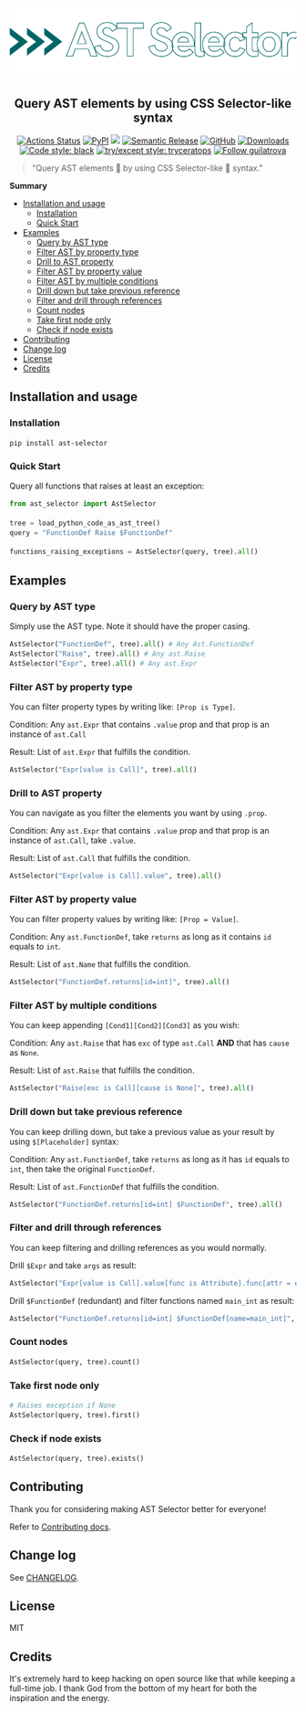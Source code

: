 <p align="center">
    <img src="https://raw.githubusercontent.com/guilatrova/ast_selector/main/img/logo.png">
</p>

<h2 align="center">Query AST elements by using CSS Selector-like syntax</h2>

<p align="center">
  <a href="https://github.com/guilatrova/ast_selector/actions"><img alt="Actions Status" src="https://github.com/guilatrova/ast_selector/workflows/CI/badge.svg"></a>
  <a href="https://pypi.org/project/ast-selector/"><img alt="PyPI" src="https://img.shields.io/pypi/v/ast_selector"/></a>
  <img src="https://badgen.net/pypi/python/ast_selector" />
  <a href="https://github.com/relekang/python-semantic-release"><img alt="Semantic Release" src="https://img.shields.io/badge/%20%20%F0%9F%93%A6%F0%9F%9A%80-semantic--release-e10079.svg"></a>
  <a href="https://github.com/guilatrova/ast_selector/blob/main/LICENSE"><img alt="GitHub" src="https://img.shields.io/github/license/guilatrova/ast_selector"/></a>
  <a href="https://pepy.tech/project/ast-selector/"><img alt="Downloads" src="https://static.pepy.tech/personalized-badge/ast_selector?period=total&units=international_system&left_color=grey&right_color=blue&left_text=Downloads"/></a>
  <a href="https://github.com/psf/black"><img alt="Code style: black" src="https://img.shields.io/badge/code%20style-black-000000.svg"/></a>
  <a href="https://github.com/guilatrova/tryceratops"><img alt="try/except style: tryceratops" src="https://img.shields.io/badge/try%2Fexcept%20style-tryceratops%20%F0%9F%A6%96%E2%9C%A8-black" /></a>
  <a href="https://twitter.com/intent/user?screen_name=guilatrova"><img alt="Follow guilatrova" src="https://img.shields.io/twitter/follow/guilatrova?style=social"/></a>
</p>

> "Query AST elements 🌲 by using CSS Selector-like 💅 syntax."

**Summary**
- [Installation and usage](#installation-and-usage)
  - [Installation](#installation)
  - [Quick Start](#quick-start)
- [Examples](#examples)
  - [Query by AST type](#query-by-ast-type)
  - [Filter AST by property type](#filter-ast-by-property-type)
  - [Drill to AST property](#drill-to-ast-property)
  - [Filter AST by property value](#filter-ast-by-property-value)
  - [Filter AST by multiple conditions](#filter-ast-by-multiple-conditions)
  - [Drill down but take previous reference](#drill-down-but-take-previous-reference)
  - [Filter and drill through references](#filter-and-drill-through-references)
  - [Count nodes](#count-nodes)
  - [Take first node only](#take-first-node-only)
  - [Check if node exists](#check-if-node-exists)
- [Contributing](#contributing)
- [Change log](#change-log)
- [License](#license)
- [Credits](#credits)

## Installation and usage

### Installation

```
pip install ast-selector
```

### Quick Start

Query all functions that raises at least an exception:

```py
from ast_selector import AstSelector

tree = load_python_code_as_ast_tree()
query = "FunctionDef Raise $FunctionDef"

functions_raising_exceptions = AstSelector(query, tree).all()
```

## Examples

### Query by AST type

Simply use the AST type. Note it should have the proper casing.

```py
AstSelector("FunctionDef", tree).all() # Any Ast.FunctionDef
AstSelector("Raise", tree).all() # Any ast.Raise
AstSelector("Expr", tree).all() # Any ast.Expr
```

### Filter AST by property type

You can filter property types by writing like: `[Prop is Type]`.

Condition: Any `ast.Expr` that contains `.value` prop and that prop is an instance of `ast.Call`

Result: List of `ast.Expr` that fulfills the condition.

```py
AstSelector("Expr[value is Call]", tree).all()
```

### Drill to AST property

You can navigate as you filter the elements you want by using `.prop`.

Condition: Any `ast.Expr` that contains `.value` prop and that prop is an instance of `ast.Call`, take `.value`.

Result: List of `ast.Call` that fulfills the condition.

```py
AstSelector("Expr[value is Call].value", tree).all()
```

### Filter AST by property value

You can filter property values by writing like: `[Prop = Value]`.

Condition: Any `ast.FunctionDef`, take `returns` as long as it contains `id` equals to `int`.

Result: List of `ast.Name` that fulfills the condition.

```py
AstSelector("FunctionDef.returns[id=int]", tree).all()
```

### Filter AST by multiple conditions

You can keep appending `[Cond1][Cond2][Cond3]` as you wish:

Condition: Any `ast.Raise` that has `exc` of type `ast.Call` **AND** that has `cause` as `None`.

Result: List of `ast.Raise` that fulfills the condition.

```py
AstSelector("Raise[exc is Call][cause is None]", tree).all()
```

### Drill down but take previous reference

You can keep drilling down, but take a previous value as your result by using `$[Placeholder]` syntax:

Condition: Any `ast.FunctionDef`, take `returns` as long as it has `id` equals to `int`, then take the original `FunctionDef`.

Result: List of `ast.FunctionDef` that fulfills the condition.

```py
AstSelector("FunctionDef.returns[id=int] $FunctionDef", tree).all()
```

### Filter and drill through references

You can keep filtering and drilling references as you would normally.

Drill `$Expr` and take `args` as result:

```py
AstSelector("Expr[value is Call].value[func is Attribute].func[attr = exception] $Expr.value.args", tree).all()
```

Drill `$FunctionDef` (redundant) and filter functions named `main_int` as result:

```py
AstSelector("FunctionDef.returns[id=int] $FunctionDef[name=main_int]", tree).all()
```

### Count nodes

```py
AstSelector(query, tree).count()
```

### Take first node only

```py
# Raises exception if None
AstSelector(query, tree).first()
```

### Check if node exists

```py
AstSelector(query, tree).exists()
```

## Contributing

Thank you for considering making AST Selector better for everyone!

Refer to [Contributing docs](docs/CONTRIBUTING.md).

## Change log

See [CHANGELOG](CHANGELOG.md).

## License

MIT

## Credits

It's extremely hard to keep hacking on open source like that while keeping a full-time job. I thank God from the bottom of my heart for both the inspiration and the energy.
